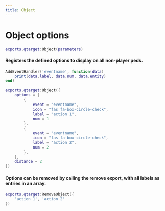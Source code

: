 ```yaml
---
title: Object
---
```

# Object options
```lua
exports.qtarget:Object(parameters)
```
#### Registers the defined options to display on all non-player peds.

```lua
AddEventHandler('eventname', function(data)
	print(data.label, data.num, data.entity)
end)

exports.qtarget:Object({
	options = {
		{
			event = "eventname",
			icon = "fas fa-box-circle-check",
			label = "action 1",
			num = 1
		},
		{
			event = "eventname",
			icon = "fas fa-box-circle-check",
			label = "action 2",
			num = 2
		},
	},
	distance = 2
})
```

#### Options can be removed by calling the remove export, with all labels as entries in an array.
```lua
exports.qtarget:RemoveObject({
	'action 1', 'action 2'
})
```
